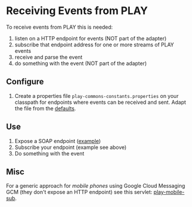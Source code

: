 Receiving Events from PLAY
==========================
To receive events from PLAY this is needed:

1. listen on a HTTP endpoint for events (NOT part of the adapter)
2. subscribe that endpoint address for one or more streams of PLAY events
3. receive and parse the event
4. do something with the event (NOT part of the adapter)

Configure
---------
1. Create a properties file `play-commons-constants.properties` on your classpath for endpoints where events can be received and sent. Adapt the file from the [defaults](https://github.com/play-project/play-commons/blob/master/play-commons-constants/src/main/resources/play-commons-constants-defaults.properties).

Use
---
1. Expose a SOAP endpoint ([example](../play-eventadapter-abstractrdfsender/src/test/java/eu/play_project/play_eventadapter/tests/SendAndReceiveTest.java))
2. Subscribe your endpoint (example see above)
3. Do something with the event

Misc
----
For a generic approach for *mobile phones* using Google Cloud Messaging GCM (they don't expose an HTTP endpoint) see this servlet: [play-mobile-sub](https://github.com/play-project/play-telco/tree/master/play-mobile-sub).
